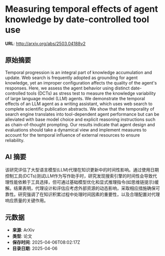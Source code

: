 # Measuring temporal effects of agent knowledge by date-controlled tool use

**URL**: http://arxiv.org/abs/2503.04188v2

## 原始摘要

Temporal progression is an integral part of knowledge accumulation and
update. Web search is frequently adopted as grounding for agent knowledge, yet
an improper configuration affects the quality of the agent's responses. Here,
we assess the agent behavior using distinct date-controlled tools (DCTs) as
stress test to measure the knowledge variability of large language model (LLM)
agents. We demonstrate the temporal effects of an LLM agent as a writing
assistant, which uses web search to complete scientific publication abstracts.
We show that the temporality of search engine translates into tool-dependent
agent performance but can be alleviated with base model choice and explicit
reasoning instructions such as chain-of-thought prompting. Our results indicate
that agent design and evaluations should take a dynamical view and implement
measures to account for the temporal influence of external resources to ensure
reliability.


## AI 摘要

该研究评估了大型语言模型(LLM)代理在知识更新中的时间性影响。通过使用日期控制工具(DCTs)测试LLM作为写作助手时，研究发现搜索引擎的时间性会导致代理性能依赖于工具选择，但可通过基础模型优化和显式推理指令(如思维链提示)缓解。结果表明，代理设计和评估应考虑外部资源的动态影响，采取相应措施确保可靠性。研究强调了在知识积累过程中处理时间因素的重要性，以及合理配置对代理响应质量的关键作用。

## 元数据

- **来源**: ArXiv
- **类型**: 论文
- **保存时间**: 2025-04-06T08:02:17Z
- **目录日期**: 2025-04-06
